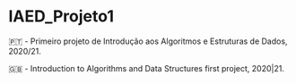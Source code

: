 # IAED_Projeto1

🇵🇹 - Primeiro projeto de Introdução aos Algoritmos e Estruturas de Dados, 2020/21.
  
🇬🇧 - Introduction to Algorithms and Data Structures first project, 2020|21.
